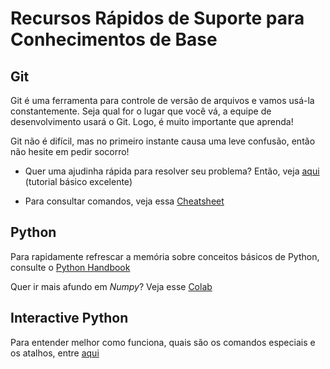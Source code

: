 # Recursos Rápidos de Suporte para Conhecimentos de Base

## Git

Git é uma ferramenta para controle de versão de arquivos e vamos usá-la constantemente. Seja qual for o lugar que você vá, a equipe de desenvolvimento usará o Git. Logo, é muito importante que aprenda!

Git não é difícil, mas no primeiro instante causa uma leve confusão, então não hesite em pedir socorro!

- Quer uma ajudinha rápida para resolver seu problema? Então, veja [aqui](https://rogerdudler.github.io/git-guide/) (tutorial básico excelente)

- Para consultar comandos, veja essa [Cheatsheet](https://github.github.com/training-kit/downloads/pt_BR/github-git-cheat-sheet/)

## Python

Para rapidamente refrescar a memória sobre conceitos básicos de Python, consulte o
[Python Handbook](https://anandologdy.com/python-practice-book)

Quer ir mais afundo em _Numpy_? Veja esse [Colab](https://colab.research.google.com/github/jakevdp/PythonDataScienceHandbook/blob/master/notebooks/02.00-Introduction-to-NumPy.ipynb)

## Interactive Python

Para entender melhor como funciona, quais são os comandos especiais e os atalhos, entre [aqui](https://colab.research.google.com/github/jakevdp/PythonDataScienceHandbook/blob/master/notebooks/01.00-IPython-Beyond-Normal-Python.ipynb#scrollTo=qPlt8_Btyemw)
